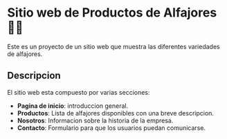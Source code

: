 # Sitio web de Productos de Alfajores 🍫🍪
Este es un proyecto de un sitio web que muestra las diferentes variedades de alfajores.

## Descripcion 
El sitio web esta compuesto por varias secciones:

- **Pagina de inicio**: introduccion general.
- **Productos**: Lista de alfajores disponibles con una breve descripcion.
- **Nosotros**: Informacion sobre la historia de la empresa.
- **Contacto**: Formulario para que los usuarios puedan comunicarse.
